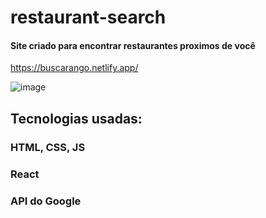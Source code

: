 # restaurant-search 
#### Site criado para encontrar restaurantes proximos de você 

https://buscarango.netlify.app/

![image](https://user-images.githubusercontent.com/68666964/133337446-de6a36c5-2f76-45f1-ba94-3e93a2973d42.png)


## Tecnologias usadas: 
### HTML, CSS, JS 
### React 
### API do Google
